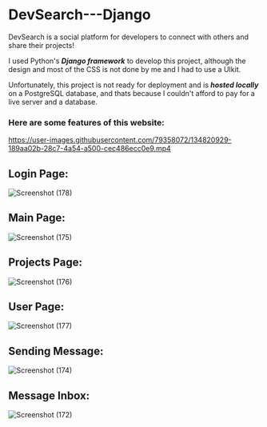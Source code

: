 # DevSearch---Django

DevSearch is a social platform for developers to connect with others and share their projects!

I used Python's **_Django framework_** to develop this project, although the design and most of the CSS is not done by me and I had to use a UIkit.

Unfortunately, this project is not ready for deployment and is **_hosted locally_** on a PostgreSQL database, and thats because I couldn't afford to pay for a live server and a database.


### Here are some features of this website:


https://user-images.githubusercontent.com/79358072/134820929-189aa02b-28c7-4a54-a500-cec486ecc0e9.mp4


## Login Page:

![Screenshot (178)](https://user-images.githubusercontent.com/79358072/134820679-a53590dc-94fd-448b-997c-c70239317c75.png)


## Main Page:

![Screenshot (175)](https://user-images.githubusercontent.com/79358072/134820267-7b8f8f3d-ee4b-44a2-ab73-520c19acbe7a.png)


## Projects Page:

![Screenshot (176)](https://user-images.githubusercontent.com/79358072/134820296-d482ae0a-15ae-4609-9141-6c71be8e1440.png)


## User Page:

![Screenshot (177)](https://user-images.githubusercontent.com/79358072/134820615-7118f155-e475-4476-9690-3b53ff7e0eec.png)


## Sending Message:

![Screenshot (174)](https://user-images.githubusercontent.com/79358072/134820619-b03a73a3-89a8-4506-ae69-cba76f1cfd94.png)


## Message Inbox:

![Screenshot (172)](https://user-images.githubusercontent.com/79358072/134820627-691bf659-d66b-49db-ba7d-82e4da5cfc00.png)
